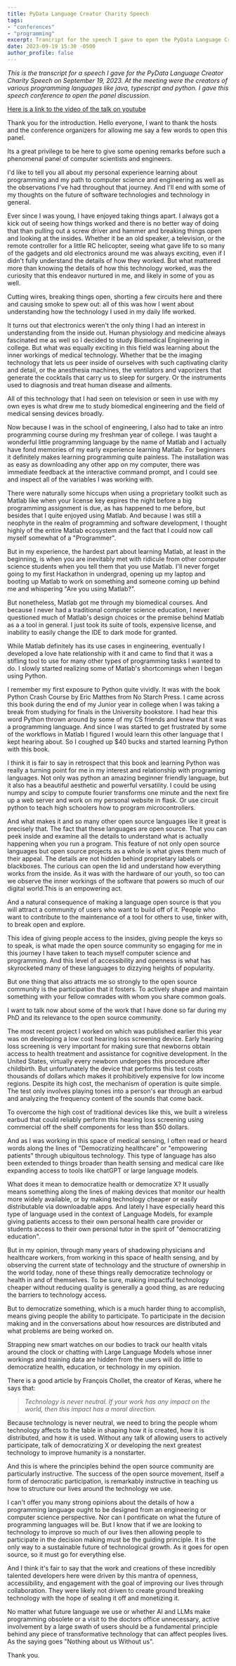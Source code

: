 ```yaml
---
title: PyData Language Creator Charity Speech 
tags:
- "conferences"
- "programming"
excerpt: Trancript for the speech I gave to open the PyData Language Creator Charity Panel in Seattle
date: 2023-09-19 15:30 -0500
author_profile: false
---
```


*This is the transcript for a speech I gave for the PyData Language Creator Charity Speech on September 19, 2023. At the meeting were the creators of various programming languages like java, typescript and python. I gave this speech conference to open the panel discussion.*

[Here is a link to the video of the talk on youtube](https://youtu.be/r6m4QK7M7TU?si=X7gGwm8yzogMKppv)

Thank you for the introduction. Hello everyone, I want to thank the hosts and the conference organizers for allowing me say a few words to open this panel. 

Its a great privilege to be here to give some opening remarks before such a phenomenal panel of computer scientists and engineers. 

I'd like to tell you all about my personal experience learning about programming and my path to computer science and engineering as well as the observations I've had throughout that journey. And I'll end with some of my thoughts on the future of software technologies and technology in general. 

Ever since I was young, I have enjoyed taking things apart. I always got a kick out of seeing how things worked and there is no better way of doing that than pulling out a screw driver and hammer and breaking things open and looking at the insides. Whether it be an old speaker, a television, or the remote controller for a little RC helicopter, seeing what gave life to so many of the gadgets and old electronics around me was always exciting, even if I didn't fully understand the details of how they worked. But what mattered more than knowing the details of how this technology worked, was the curiosity that this endeavor nurtured in me, and likely in some of you as well.

Cutting wires, breaking things open, shorting a few circuits here and there and causing smoke to spew out: all of this was how I went about understanding how the technology I used in my daily life worked. 

It turns out that electronics weren't the only thing I had an interest in understanding from the inside out. Human physiology and medicine always fascinated me as well so I decided to study Biomedical Engineering in college. But what was equally exciting in this field was learning about the inner workings of medical technology. Whether that be the imaging technology that lets us peer inside of ourselves with such captivating clarity and detail, or the anesthesia machines, the ventilators and vaporizers that generate the cocktails that carry us to sleep for surgery. Or the instruments used to diagnosis and treat human disease and ailments. 

All of this technology that I had seen on television or seen in use with my own eyes is what drew me to study biomedical engineering and the field of medical sensing devices broadly.

Now because I was in the school of engineering, I also had to take an intro programming course during my freshman year of college. I was taught a wonderful little programming language by the name of Matlab and I actually have fond memories of my early experience learning Matlab. For beginners it definitely makes learning programming quite painless. The installation was as easy as downloading any other app on my computer, there was immediate feedback at the interactive command prompt, and I could see and inspect all of the variables I was working with.

There were naturally some hiccups when using a proprietary toolkit such as Matlab like when your license key expires the night before a big programming assignment is due, as has happened to me before, but besides that I quite enjoyed using Matlab. And because I was still a neophyte in the realm of programming and software development, I thought highly of the entire Matlab ecosystem and the fact that I could now call myself somewhat of a "Programmer". 

But in my experience, the hardest part about learning Matlab, at least in the beginning, is when you are inevitably met with ridicule from other computer science students when you tell them that you use Matlab. I'll never forget going to my first Hackathon in undergrad, opening up my laptop and booting up Matlab to work on something and someone coming up behind me and whispering "Are you using Matlab?".

But nonetheless, Matlab got me through my biomedical courses. And because I never had a traditional computer science education, I never questioned much of Matlab's design choices or the premise behind Matlab as a a tool in general. I just took its suite of tools, expensive license, and inability to easily change the IDE to dark mode for granted. 

While Matlab definitely has its use cases in engineering, eventually I developed a love hate relationship with it and came to find that it was a stifling tool to use for many other types of programming tasks I wanted to do. I slowly started realizing some of Matlab's shortcomings when I began using Python. 

I remember my first exposure to Python quite vividly. It was with the book Python Crash Course by Eric Matthes from No Starch Press. I came across this book during the end of my Junior year in college when I was taking a break from studying for finals in the University bookstore. I had hear this word Python thrown around by some of my CS friends and knew that it was a programming language. And since I was started to get frustrated by some of the workflows in Matlab I figured I would learn this other language that I kept hearing about. So I coughed up $40 bucks and started learning Python with this book. 

I think it is fair to say in retrospect that this book and learning Python was really a turning point for me in my interest and relationship with programing languages. Not only was python an amazing beginner friendly language, but it also has a beautiful aesthetic and powerful versatility. I could be using numpy and scipy to compute fourier transforms one minute and the next fire up a web server and work on my personal website in flask. Or use circuit python to teach high schoolers how to program microcontrollers. 

And what makes it and so many other open source languages like it great is precisely that. The fact that these languages are open source. That you can peek inside and examine all the details to understand what is actually happening when you run a program. This feature of not only open source languages but open source projects as a whole is what gives them much of their appeal. The details are not hidden behind proprietary labels or blackboxes. The curious can open the lid and understand how everything works from the inside. As it was with the hardware of our youth, so too can we observe the inner workings of the software that powers so much of our digital world.This is an empowering act.  

And a natural consequence of making a language open source is that you will attract a community of users who want to build off of it. People who want to contribute to the maintenance of a tool for others to use, tinker with, to break open and explore. 

This idea of giving people access to the insides, giving people the keys so to speak, is what made the open source community so engaging for me in this journey I have taken to teach myself computer science and programming. And this level of accessibility and openness is what has skyrocketed many of these languages to dizzying heights of popularity. 

But one thing that also attracts me so strongly to the open source community is the participation that it fosters. To actively shape and maintain something with your fellow comrades with whom you share common goals. 

I want to talk now about some of the work that I have done so far during my PhD and its relevance to the open source community.

The most recent project I worked on which was published earlier this year was on developing a low cost hearing loss screening device. Early hearing loss screening is very important for making sure that newborns obtain access to health treatment and assistance for cognitive development. In the United States, virtually every newborn undergoes this procedure after childbirth. But unfortunately the device that performs this test costs thousands of dollars which makes it prohibitively expensive for low income regions. Despite its high cost, the mechanism of operation is quite simple. The test only involves playing tones into a person's ear through an earbud and analyzing the frequency content of the sounds that come back. 

To overcome the high cost of traditional devices like this, we built a wireless earbud that could reliably perform this hearing loss screening using commercial off the shelf components for less than $50 dollars. 

And as I was working in this space of medical sensing, I often read or heard words along the lines of "Democratizing healthcare" or "empowering patients" through ubiquitous technology. This type of language has also been extended to things broader than health sensing and medical care like expanding access to tools like chatGPT or large language models.

What does it mean to democratize health or democratize X?  It usually means something along the lines of making devices that monitor our health more widely available, or by making technology cheaper or easily distributable via downloadable apps. And lately I have especially heard this type of language used in the context of Language Models, for example giving patients access to their own personal health care provider or students access to their own personal tutor in the spirit of "democratizing education".  

But in my opinion, through many years of shadowing physicians and healthcare workers, from working in this space of health sensing, and by observing the current state of technology and the structure of ownership in the world today, none of these things really democratize technology or health in and of themselves. To be sure, making impactful technology cheaper without reducing quality is generally a good thing, as are reducing the barriers to technology access.

But to democratize something, which is a much harder thing to accomplish, means giving people the ability to participate. To participate in the decision making and in the conversations about how resources are distributed and what problems are being worked on. 

Strapping new smart watches on our bodies to track our health vitals around the clock or chatting with Large Language Models whose inner workings and training data are hidden from the users will do little to democratize health, education, or technology in my opinion. 

There is a good article by François Chollet, the creator of Keras, where he says that: 
>*Technology is never neutral. If your work has any impact on the world, then this impact has a moral direction.* 

Because technology is never neutral, we need to bring the people whom technology affects to the table in shaping how it is created, how it is distributed, and how it is used. Without any talk of allowing users to actively participate, talk of democratizing X or developing the next greatest technology to improve humanity is a nonstarter.  

And this is where the principles behind the open source community are particularly instructive. The success of the open source movement, itself a form of democratic participation, is remarkably instructive in teaching us how to structure our lives around the technology we use.

I can't offer you many strong opinions about the details of how a programming language ought to be designed from an engineering or computer science perspective. Nor can I pontificate on what the future of programming languages will be. But I know that if we are looking to technology to improve so much of our lives then allowing people to participate in the decision making must be the guiding principle. It is the only way to a sustainable future of technological growth. As it goes for open source, so it must go for everything else.

And I think it's fair to say that the work and creations of these incredibly talented developers here were driven by this mantra of openness, accessibility, and engagement with the goal of improving our lives through collaboration. They were likely not driven to create ground breaking technology with the hope of sealing it off and monetizing it. 

No matter what future language we use or whether AI and LLMs make programming obsolete or a visit to the doctors office unnecessary, active involvement by a large swath of users should be a fundamental principle behind any piece of transformative technology that can affect peoples lives. As the saying goes "Nothing about us Without us". 

Thank you. 


